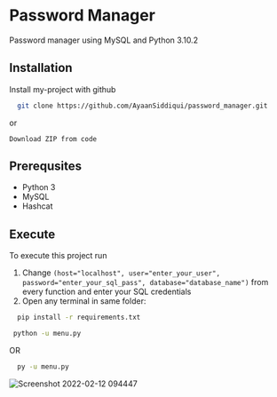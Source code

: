 
# Password Manager

Password manager using MySQL and Python 3.10.2
 


## Installation

Install my-project with github

```bash
  git clone https://github.com/AyaanSiddiqui/password_manager.git
```
or
```
Download ZIP from code
```

## Prerequsites
- Python 3
- MySQL
- Hashcat

## Execute

To execute this project run

1. Change `(host="localhost", user="enter_your_user", password="enter_your_sql_pass", database="database_name")` from every function and enter your SQL credentials
2. Open any terminal in same folder:
```bash
  pip install -r requirements.txt
```
```bash
 python -u menu.py
```
OR
```bash
  py -u menu.py
 ```
![Screenshot 2022-02-12 094447](https://user-images.githubusercontent.com/82319696/153696149-1a683cf9-ba12-4f40-af05-d7a8261f0ed5.png)



